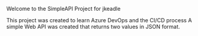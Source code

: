 Welcome to the SimpleAPI Project for jkeadle


This project was created to learn Azure DevOps and the CI/CD process
A simple Web API was created that returns two values in JSON format.
